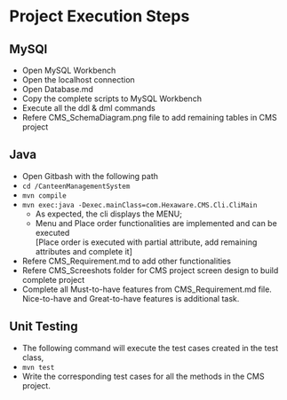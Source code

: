     
# Project Execution Steps


## MySQl
  * Open MySQL Workbench
  * Open the localhost connection
  * Open Database.md
  * Copy the complete scripts to MySQL Workbench
  * Execute all the ddl & dml commands
  * Refere CMS_SchemaDiagram.png file to add remaining tables in CMS project


## Java
  * Open Gitbash with the following path
  * `cd /CanteenManagementSystem`
  * `mvn compile`
  * `mvn exec:java -Dexec.mainClass=com.Hexaware.CMS.Cli.CliMain`
    * As expected, the cli displays the MENU; 
    * Menu and Place order functionalities are implemented and can be executed  
      [Place order is executed with partial attribute, add remaining attributes and complete it]   
  * Refere CMS_Requirement.md to add other functionalities
  * Refere CMS_Screeshots folder for CMS project screen design to build complete project
  * Complete all Must-to-have features from CMS_Requirement.md file. Nice-to-have and Great-to-have features is additional task.
  



## Unit Testing
  * The following command will execute the test cases created in the test class,
  *   `mvn test`
  * Write the corresponding test cases for all the methods in the CMS project.






    
